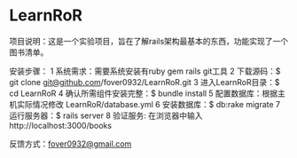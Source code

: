 LearnRoR
========

项目说明：这是一个实验项目，旨在了解rails架构最基本的东西，功能实现了一个图书清单。

安装步骤：
	1 系统需求：需要系统安装有ruby gem rails git工具
	2 下载源码：$ git clone git@github.com/fover0932/LearnRoR.git 
	3 进入LearnRoR目录：$ cd LearnRoR
	4 确认所需组件安装完整：$ bundle install
	5 配置数据库：根据主机实际情况修改 LearnRoR/database.yml 
	6 安装数据库：$ db:rake migrate
	7 运行服务器：$ rails server
	8 验证服务: 在浏览器中输入 http://localhost:3000/books

反馈方式：fover0932@gmail.com 